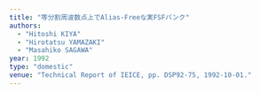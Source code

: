 ```yaml
---
title: "等分割周波数点上でAlias-Freeな実FSFバンク"
authors:
  - "Hitoshi KIYA"
  - "Hirotatsu YAMAZAKI"
  - "Masahiko SAGAWA"
year: 1992
type: "domestic"
venue: "Technical Report of IEICE, pp. DSP92-75, 1992-10-01."
---
```

